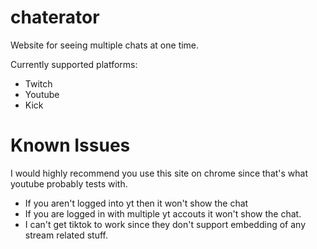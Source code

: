 # chaterator
Website for seeing multiple chats at one time.

Currently supported platforms:
* Twitch
* Youtube
* Kick

# Known Issues
I would highly recommend you use this site on chrome since that's what youtube probably tests with. 


* If you aren't logged into yt then it won't show the chat
* If you are logged in with multiple yt accouts it won't show the chat.
* I can't get tiktok to work since they don't support embedding of any stream related stuff.
 
